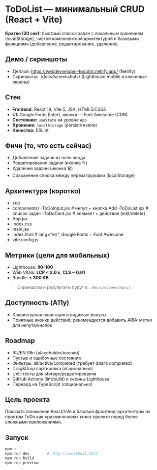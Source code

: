 # ToDoList — минимальный CRUD (React + Vite)

**Кратко (30 сек):** быстрый список задач с локальным хранением (localStorage), чистой компонентной архитектурой и базовыми функциями (добавление, редактирование, удаление).

## Демо / скриншоты
- Деплой: https://webdevveloper-todolist.netlify.app/ (Netlify)
- Скриншоты: ./docs/screenshots/ (Lighthouse mobile и ключевые экраны)

## Стек
- **Frontend:** React 18, Vite 5, JSX, HTML5/CSS3
- **UI:** Google Fonts (Inter), иконки — Font Awesome (CDN)
- **Состояние:** `useState` на уровне `App`
- **Хранение:** `localStorage` (persist/restore)
- **Качество:** ESLint

## Фичи (то, что есть сейчас)
- Добавление задачи из поля ввода
- Редактирование задачи (иконка ✎)
- Удаление задачи (иконка 🗑)
- Сохранение списка между перезагрузками (localStorage)

## Архитектура (коротко)
- src/
- components/
   -ToDoInput.jsx # инпут + кнопка Add
   -ToDoList.jsx # список задач
   -ToDoCard.jsx # элемент + действия (edit/delete)
- App.jsx
- index.css
- main.jsx
- index.html # lang="en", Google Fonts + Font Awesome
- vite.config.js

## Метрики (цели для мобильных)
- Lighthouse: **90–100**
- Web Vitals: **LCP < 2.0 s**, **CLS ~ 0.01**
- Bundle: **≤ 300 KB**
> Скриншоты и результаты будут в `./docs/screenshots/`.

## Доступность (A11y)
- Клавиатурная навигация и видимые фокусы
- Понятные иконки действий; рекомендуется добавить ARIA-метки для инпута/кнопок

## Roadmap
- RU/EN i18n (placeholder/кнопки)
- Пустые и ошибочные состояния
- Фильтры: all/active/completed (требует флага completed)
- Drag&Drop сортировка (опционально)
- Unit-тесты для storage/редактирования
- GitHub Actions (lint/build) и скрины Lighthouse
- Перевод на TypeScript (опционально)

## Цель проекта
Показать понимание React/Vite и базовой фронтенд-архитектуры на простом ToDo как «разминочном» мини-проекте перед более сложными приложениями.

## Запуск
```bash
npm i
npm run dev        # http://localhost:5173
npm run build
npm run preview
